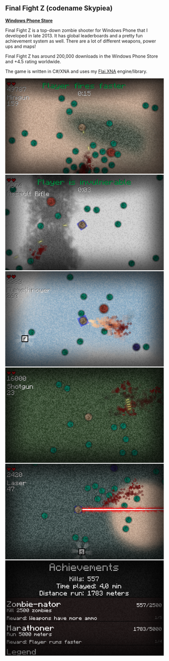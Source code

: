 ## Final Fight Z (codename Skypiea)

[**Windows Phone Store**](https://www.microsoft.com/en-us/store/p/final-fight-z/9nblggh0ctnm)  


Final Fight Z is a top-down zombie shooter for Windows Phone that I developed in late 2013. It has global leaderboards and a pretty fun achievement system as well. There are a lot of different weapons, power ups and maps!

Final Fight Z has around 200,000 downloads in the Windows Phone Store and +4.5 rating worldwide.

The game is written in C#/XNA and uses my [Flai.XNA](https://github.com/JaakkoLipsanen/Flai.XNA) engine/library.

![screenshot1](/Skypiea/SkypieaContent/Assets/Screenshots/Screenshot7.png)
![screenshot1](/Skypiea/SkypieaContent/Assets/Screenshots/Screenshot5.png)
![screenshot1](/Skypiea/SkypieaContent/Assets/Screenshots/Screenshot3.png)
![screenshot1](/Skypiea/SkypieaContent/Assets/Screenshots/Screenshot2.png)
![screenshot1](/Skypiea/SkypieaContent/Assets/Screenshots/Screenshot1.png)
![screenshot1](/Skypiea/SkypieaContent/Assets/Screenshots/Screenshot8.png)